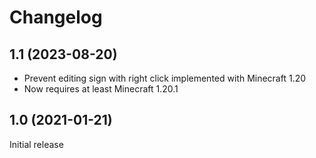 # Changelog

## 1.1 (2023-08-20)

* Prevent editing sign with right click implemented with Minecraft 1.20
* Now requires at least Minecraft 1.20.1

## 1.0 (2021-01-21)

Initial release